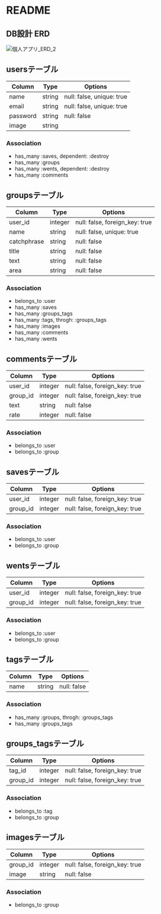 # README

## DB設計 ERD
![個人アプリ_ERD_2](https://user-images.githubusercontent.com/62911575/87666816-44bca880-c7a4-11ea-8959-0440de0b6395.png)

## usersテーブル
|Column|Type|Options|
|------|----|-------|
|name|string|null: false, unique: true|
|email|string|null: false, unique: true|
|password|string|null: false|
|image|string||
### Association
- has_many :saves, dependent: :destroy
- has_many :groups
- has_many :wents, dependent: :destroy
- has_many :comments

## groupsテーブル
|Column|Type|Options|
|------|----|-------|
|user_id|integer|null: false, foreign_key: true|
|name|string|null: false, unique: true|
|catchphrase|string|null: false|
|title|string|null: false|
|text|string|null: false|
|area|string|null: false|
### Association
- belongs_to :user
- has_many :saves
- has_many :groups_tags
- has_many :tags, throgh: :groups_tags
- has_many :images
- has_many :comments
- has_many :wents

## commentsテーブル
|Column|Type|Options|
|------|----|-------|
|user_id|integer|null: false, foreign_key: true|
|group_id|integer|null: false, foreign_key: true|
|text|string|null: false|
|rate|integer|null: false|
### Association
- belongs_to :user
- belongs_to :group

## savesテーブル
|Column|Type|Options|
|------|----|-------|
|user_id|integer|null: false, foreign_key: true|
|group_id|integer|null: false, foreign_key: true|
### Association
- belongs_to :user
- belongs_to :group

## wentsテーブル
|Column|Type|Options|
|------|----|-------|
|user_id|integer|null: false, foreign_key: true|
|group_id|integer|null: false, foreign_key: true|
### Association
- belongs_to :user
- belongs_to :group

## tagsテーブル
|Column|Type|Options|
|------|----|-------|
|name|string|null: false|
### Association
- has_many :groups, throgh: :groups_tags
- has_many :groups_tags

## groups_tagsテーブル
|Column|Type|Options|
|------|----|-------|
|tag_id|integer|null: false, foreign_key: true|
|group_id|integer|null: false, foreign_key: true|
### Association
- belongs_to :tag
- belongs_to :group

## imagesテーブル
|Column|Type|Options|
|------|----|-------|
|group_id|integer|null: false, foreign_key: true|
|image|string|null: false|
### Association 
- belongs_to :group
